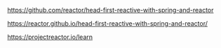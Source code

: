 https://github.com/reactor/head-first-reactive-with-spring-and-reactor

https://reactor.github.io/head-first-reactive-with-spring-and-reactor/


https://projectreactor.io/learn